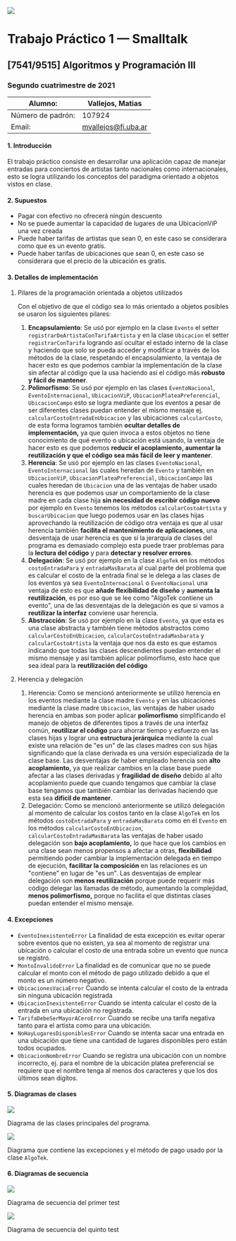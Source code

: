
![](https://i.imgur.com/P0aqOMI.jpg)

# **Trabajo Práctico 1 — Smalltalk**

## [7541/9515] Algoritmos y Programación III

### Segundo cuatrimestre de 2021

| Alumno:           | Vallejos, Matias    |
|-------------------|---------------------|
| Número de padrón: | 107924              |
| Email:            | mvallejos@fi.uba.ar |

#### 1. Introducción

El trabajo práctico consiste en desarrollar una aplicación capaz de manejar entradas para conciertos de artistas tanto nacionales como internacionales, esto se logra utilizando los conceptos del paradigma orientado a objetos vistos en clase.

#### 2. Supuestos

* Pagar con efectivo no ofrecerá ningún descuento
* No se puede aumentar la capacidad de lugares de una UbicacionViP una vez creada
* Puede haber tarifas de artistas que sean 0, en este caso se considerara como que es un evento gratis.
* Puede haber tarifas de ubicaciones que sean 0, en este caso se considerara que el precio de la ubicación es gratis.

#### 3. Detalles de implementación

1. Pilares de la programación orientada a objetos utilizados
   
   Con el objetivo de que el código sea lo más orientado a objetos posibles se usaron los siguientes pilares:
   1. **Encapsulamiento**: Se usó por ejemplo en la clase `Evento` el setter `registrarDeArtistaConTarifaArtista` y en la clase `Ubicacion` el setter `registrarConTarifa` logrando así ocultar el estado interno de la clase y haciendo que solo se pueda acceder y modificar a través de los métodos de la clase, respetando el encapsulamiento, la ventaja de hacer esto es que podemos cambiar la implementación de la clase sin afectar al código que la usa haciendo así el código más **robusto y fácil de mantener**.
   2. **Polimorfismo**: Se usó por ejemplo en las clases `EventoNacional`, `EventoInternacional`, `UbicacionViP`, `UbicacionPlateaPreferencial`, `UbicacionCampo` esto se logra mediante que los eventos a pesar de ser diferentes clases puedan entender el mismo mensaje ej. `calcularCostoEntradaEnUbicacion` y las ubicaciones `calcularCosto`, de esta forma logramos también **ocultar detalles de implementación,** ya que quien invoca a estos objetos no tiene conocimiento de qué evento o ubicación está usando, la ventaja de hacer esto es que podemos **reducir el acoplamiento, aumentar la reutilización y que el código sea más fácil de leer y mantener**.
   3. **Herencia**: Se usó por ejemplo en las clases `EventoNacional`, `EventoInternacional` las cuales heredan de `Evento` y también en `UbicacionViP`, `UbicacionPlateaPreferencial`, `UbicacionCampo` las cuales heredan de `Ubicacion` una de las ventajas de haber usado herencia es que podemos usar un comportamiento de la clase madre en cada clase hija **sin necesidad de escribir código nuevo** por ejemplo en `Evento` tenemos los métodos `calcularCostoArtista` y `buscarUbicacion` que luego podemos usar en las clases hijas aprovechando la reutilización de código otra ventaja es que al usar herencia también **facilita el mantenimiento de aplicaciones**, una desventaja de usar herencia es que si la jerarquía de clases del programa es demasiado complejo esta puede traer problemas para la **lectura del código** y para **detectar y resolver errores**.
   4. **Delegación**: Se usó por ejemplo en la clase `AlgoTek` en los métodos `costoEntradaPara` y `entradaMasBarata` al cual parte del problema que es calcular el costo de la entrada final se le delega a las clases de los eventos ya sea `EventoInternacional` o `EventoNacional` una ventaja de esto es que **añade flexibilidad de diseño** y **aumenta la reutilización**, es por eso que se lee como "AlgoTek contiene un evento", una de las desventajas de la delegación es que si vamos a **reutilizar la interfaz** conviene usar herencia.
   5. **Abstracción**: Se usó por ejemplo en la clase `Evento`, ya que esta es una clase abstracta y también tiene métodos abstractos como `calcularCostoEnUbicacion`, `calcularCostoEntradaMasbarata` y `calcularCostoArtista` la ventaja que nos da esto es que estamos indicando que todas las clases descendientes puedan entender el mismo mensaje y así también aplicar polimorfismo, esto hace que sea ideal para la **reutilización del código**  

2. Herencia y delegación
   1. Herencia: Como se mencionó anteriormente se utilizó herencia en los eventos mediante la clase madre `Evento` y en las ubicaciones mediante la clase madre `Ubicacion`, las ventajas de haber usado herencia en ambas son poder aplicar **polimorfismo** simplificando el manejo de objetos de diferentes tipos a través de una interfaz común, **reutilizar el código** para ahorrar tiempo y esfuerzo en las clases hijas y lograr una **estructura jerárquica** mediante la cual existe una relación de "es un" de las clases madres con sus hijas significando que la clase derivada es una versión especializada de la clase base. Las desventajas de haber empleado herencia son **alto acoplamiento,** ya que realizar cambios en la clase base puede afectar a las clases derivadas y **fragilidad de diseño** debido al alto acoplamiento puede que cuando tengamos que cambiar la clase base tengamos que también cambiar las derivadas haciendo que esta sea **difícil de mantener**.
   2. Delegación: Como se mencionó anteriormente se utilizó delegación al momento de calcular los costos tanto en la clase `AlgoTek` en los métodos `costoEntradaPara` y `entradaMasBarata` como en él `Evento` en los métodos `calcularCostoEnUbicacion`, `calcularCostoEntradaMasBarata` las ventajas de haber usado delegación son **bajo acoplamiento,** lo que hace que los cambios en una clase sean menos propensos a afectar a otras, **flexibilidad** permitiendo poder cambiar la implementación delegada en tiempo de ejecución, **facilitar la composición** en las relaciones es un "contiene" en lugar de "es un". Las desventajas de emplear delegación son **menos reutilización** porque puede requerir más código delegar las llamadas de método, aumentando la complejidad, **menos polimorfismo,** porque no facilita el que distintas clases puedan entender el mismo mensaje.
 

   
#### 4. Excepciones

* `EventoInexistenteError` La finalidad de esta excepción es evitar operar sobre eventos que no existen, ya sea al momento de registrar una ubicación o calcular el costo de una entrada sobre un evento que nunca se registró.
* `MontoInvalidoError` La finalidad es de comunicar que no se puede calcular el monto con el método de pago utilizado debido a que el monto es un número negativo.
* `UbicacionesVaciaError` Cuando se intenta calcular el costo de la entrada sin ninguna ubicación registrada
* `UbicacionInexistenteError` Cuando se intenta calcular el costo de la entrada en una ubicación no registrada.
* `TarifaDebeSerMayorACeroError` Cuando se recibe una tarifa negativa tanto para el artista como para una ubicación.
* `NoHayLugaresDisponiblesError` Cuando se intenta sacar una entrada en una ubicación que tiene una cantidad de lugares disponibles pero están todos ocupados.
* `UbicacionNombreError` Cuando se registra una ubicación con un nombre incorrecto, ej. para el nombre de la ubicación platea preferencial se requiere que el nombre tenga al menos dos caracteres y que los dos últimos sean dígitos.

#### 5. Diagramas de clases

![](dc_fixed.png)

Diagrama de las clases principales del programa.

![](dc_2.png)

Diagrama que contiene las excepciones y el método de pago usado por la clase `AlgoTek`.

#### 6. Diagramas de secuencia

![](test01SacarUnaEntradaParaUnArtistaEnUnaUbicacionEnParticularPoseeElSiguienteCosto-test01SacarUnaEntradaParaUnArtistaEnUnaUbicacionEnParticularPoseeElSiguienteCosto.png)

Diagrama de secuencia del primer test

![](test05LaEntradaMasBarataParaUnArtistaInternacionalPoseeElSiguienteCosto-test05LaEntradaMasBarataParaUnArtistaInternacionalPoseeElSiguienteCosto.png)

Diagrama de secuencia del quinto test
